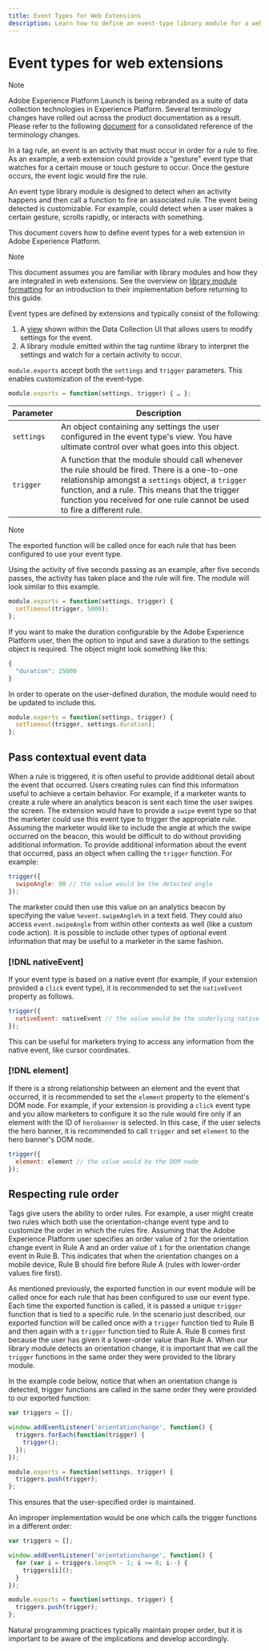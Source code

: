 ```yaml
---
title: Event Types for Web Extensions
description: Learn how to define an event-type library module for a web extension in Adobe Experience Platform.
---
```

# Event types for web extensions

>[!NOTE]
>
>Adobe Experience Platform Launch is being rebranded as a suite of data collection technologies in Experience Platform. Several terminology changes have rolled out across the product documentation as a result. Please refer to the following [document](../../term-updates.md) for a consolidated reference of the terminology changes.

In a tag rule, an event is an activity that must occur in order for a rule to fire. As an example, a web extension could provide a "gesture" event type that watches for a certain mouse or touch gesture to occur. Once the gesture occurs, the event logic would fire the rule.

An event type library module is designed to detect when an activity happens and then call a function to fire an associated rule. The event being detected is customizable. For example, could detect when a user makes a certain gesture, scrolls rapidly, or interacts with something.

This document covers how to define event types for a web extension in Adobe Experience Platform.

>[!NOTE]
>
>This document assumes you are familiar with library modules and how they are integrated in web extensions. See the overview on [library module formatting](./format.md) for an introduction to their implementation before returning to this guide.

Event types are defined by extensions and typically consist of the following:

1. A [view](./views.md) shown within the Data Collection UI that allows users to modify settings for the event.
2. A library module emitted within the tag runtime library to interpret the settings and watch for a certain activity to occur.

`module.exports` accept both the `settings` and `trigger` parameters. This enables customization of the event-type.

```js
module.exports = function(settings, trigger) { … };
```

| Parameter | Description |
| --- | --- |
`settings` | An object containing any settings the user configured in the event type's view. You have ultimate control over what goes into this object. |
| `trigger` | A function that the module should call whenever the rule should be fired. There is a one-to-one relationship amongst a `settings` object, a `trigger` function, and a rule. This means that the trigger function you received for one rule cannot be used to fire a different rule. |

>[!NOTE]
>
>The exported function will be called once for each rule that has been configured to use your event type.

Using the activity of five seconds passing as an example, after five seconds passes, the activity has taken place and the rule will fire. The module will look similar to this example.

```js
module.exports = function(settings, trigger) {
  setTimeout(trigger, 5000);
};
```

If you want to make the duration configurable by the Adobe Experience Platform user, then the option to input and save a duration to the settings object is required. The object might look something like this:

```js
{
  "duration": 25000
}
```

In order to operate on the user-defined duration, the module would need to be updated to include this.

```js
module.exports = function(settings, trigger) {
  setTimeout(trigger, settings.duration);
};
```

## Pass contextual event data

When a rule is triggered, it is often useful to provide additional detail about the event that occurred. Users creating rules can find this information useful to achieve a certain behavior. For example, if a marketer wants to create a rule where an analytics beacon is sent each time the user swipes the screen. The extension would have to provide a `swipe` event type so that the marketer could use this event type to trigger the appropriate rule. Assuming the marketer would like to include the angle at which the swipe occurred on the beacon, this would be difficult to do without providing additional information. To provide additional information about the event that occurred, pass an object when calling the `trigger` function. For example:

```js
trigger({
  swipeAngle: 90 // the value would be the detected angle
});
```

The marketer could then use this value on an analytics beacon by specifying the value `%event.swipeAngle%` in a text field. They could also access `event.swipeAngle` from within other contexts as well (like a custom code action). It is possible to include other types of optional event information that may be useful to a marketer in the same fashion.

### [!DNL nativeEvent]

If your event type is based on a native event (for example, if your extension provided a `click` event type), it is recommended to set the `nativeEvent` property as follows.

```js
trigger({
  nativeEvent: nativeEvent // the value would be the underlying native event
});
```

This can be useful for marketers trying to access any information from the native event, like cursor coordinates.

### [!DNL element]

If there is a strong relationship between an element and the event that occurred, it is recommended to set the `element` property to the element's DOM node. For example, if your extension is providing a `click` event type and you allow marketers to configure it so the rule would fire only if an element with the ID of `herobanner` is selected. In this case, if the user selects the hero banner, it is recommended to call `trigger` and set `element` to the hero banner's DOM node.

```js
trigger({
  element: element // the value would be the DOM node
});
```

## Respecting rule order

Tags give users the ability to order rules. For example, a user might create two rules which both use the orientation-change event type and to customize the order in which the rules fire. Assuming that the Adobe Experience Platform user specifies an order value of `2` for the orientation change event in Rule A and an order value of `1` for the orientation change event in Rule B. This indicates that when the orientation changes on a mobile device, Rule B should fire before Rule A (rules with lower-order values fire first).

As mentioned previously, the exported function in our event module will be called once for each rule that has been configured to use our event type. Each time the exported function is called, it is passed a unique `trigger` function that is tied to a specific rule. In the scenario just described, our exported function will be called once with a `trigger` function tied to Rule B and then again with a `trigger` function tied to Rule A. Rule B comes first because the user has given it a lower-order value than Rule A. When our library module detects an orientation change, it is important that we call the `trigger` functions in the same order they were provided to the library module.

In the example code below, notice that when an orientation change is detected, trigger functions are called in the same order they were provided to our exported function:

```js
var triggers = [];

window.addEventListener('orientationchange', function() {
  triggers.forEach(function(trigger) {
    trigger();
  });
});

module.exports = function(settings, trigger) {
  triggers.push(trigger);
};
```

This ensures that the user-specified order is maintained.

An improper implementation would be one which calls the trigger functions in a different order:

```js
var triggers = [];

window.addEventListener('orientationchange', function() {
  for (var i = triggers.length - 1; i >= 0; i--) {
    triggers[i]();
  }
});

module.exports = function(settings, trigger) {
  triggers.push(trigger);
};
```

Natural programming practices typically maintain proper order, but it is important to be aware of the implications and develop accordingly.
